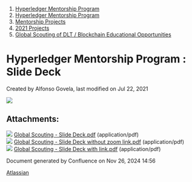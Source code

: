 1. [Hyperledger Mentorship Program](index.html)
2. [Hyperledger Mentorship Program](Hyperledger-Mentorship-Program_21954571.html)
3. [Mentorship Projects](Mentorship-Projects_21954604.html)
4. [2021 Projects](2021-Projects_21964295.html)
5. [Global Scouting of DLT / Blockchain Educational Opportunities](21954738.html)

# Hyperledger Mentorship Program : Slide Deck

Created by Alfonso Govela, last modified on Jul 22, 2021

[![](attachments/thumbnails/21957955/21965185)](attachments/21957955/21965185.pdf)

## Attachments:

![](images/icons/bullet_blue.gif) [Global Scouting - Slide Deck.pdf](attachments/21957955/21965127.pdf) (application/pdf)  
![](images/icons/bullet_blue.gif) [Global Scouting - Slide Deck without zoom link.pdf](attachments/21957955/21965183.pdf) (application/pdf)  
![](images/icons/bullet_blue.gif) [Global Scouting - Slide Deck with link.pdf](attachments/21957955/21965185.pdf) (application/pdf)

Document generated by Confluence on Nov 26, 2024 14:56

[Atlassian](http://www.atlassian.com/)
